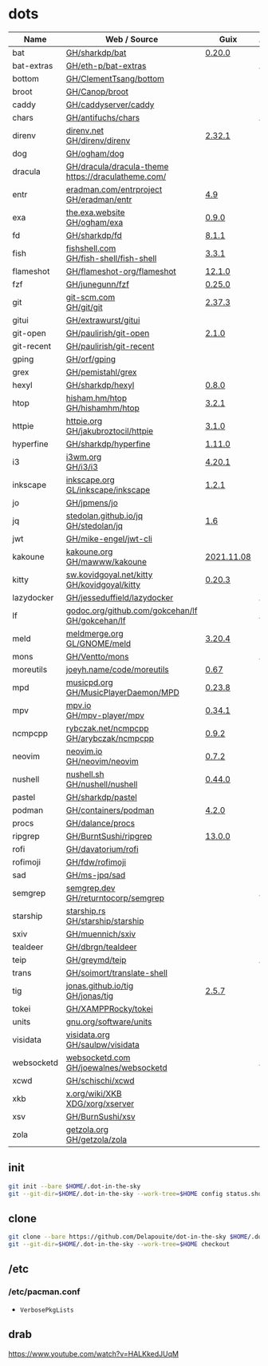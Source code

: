 # dots

Name | Web / Source | Guix | Arch | Lang | TLDR | 🧛 | Date | Version |
-----|--------------|------|------|------|------|----|------|---------|
bat | [GH/sharkdp/bat](https://github.com/sharkdp/bat) | [0.20.0](https://guix.gnu.org/en/packages/bat-0.20.0/) | ✓ | 🦀 | ✓ | ✓ | ![lc](https://img.shields.io/github/last-commit/sharkdp/bat?label=) | ![v](https://img.shields.io/github/v/release/sharkdp/bat?sort=semver&label=)
bat-extras | [GH/eth-p/bat-extras](https://github.com/eth-p/bat-extras) | | AUR | sh | | | ![lc](https://img.shields.io/github/last-commit/eth-p/bat-extras?label=) | ![v](https://img.shields.io/github/v/release/eth-p/bat-extras?sort=semver&label=)
bottom | [GH/ClementTsang/bottom](https://github.com/ClementTsang/bottom) | | ✓ | 🦀 | ✓ | ✓ | ![lc](https://img.shields.io/github/last-commit/ClementTsang/bottom?label=) | ![v](https://img.shields.io/github/v/release/ClementTsang/bottom?sort=semver&label=)
broot | [GH/Canop/broot](https://github.com/Canop/broot) | | ✓ | 🦀 | | × | ![lc](https://img.shields.io/github/last-commit/Canop/broot?label=) | ![v](https://img.shields.io/github/v/release/Canop/broot?sort=semver&label=)
caddy | [GH/caddyserver/caddy](https://github.com/caddyserver/caddy) | | ✓ | 🐹 | ✓ | | ![lc](https://img.shields.io/github/last-commit/caddyserver/caddy?label=) | ![v](https://img.shields.io/github/v/release/caddyserver/caddy?sort=semver&label=)
chars | [GH/antifuchs/chars](https://github.com/antifuchs/chars) | | AUR | 🦀 | ✓ | | ![lc](https://img.shields.io/github/last-commit/antifuchs/chars?label=) | ![v](https://img.shields.io/github/v/release/antifuchs/chars?sort=semver&label=)
direnv | [direnv.net](https://direnv.net/)<br>[GH/direnv/direnv](https://github.com/direnv/direnv) | [2.32.1](https://guix.gnu.org/en/packages/direnv-2.32.1/) | ✓ | 🐹 | ✓ | | ![lc](https://img.shields.io/github/last-commit/direnv/direnv?label=) | ![v](https://img.shields.io/github/v/release/direnv/direnv?sort=semver&label=)
dog | [GH/ogham/dog](https://github.com/ogham/dog) | | ✓ | 🦀 | | ✓ | ![lc](https://img.shields.io/github/last-commit/ogham/dog?label=) | ![v](https://img.shields.io/github/v/release/ogham/dog?sort=semver&label=)
dracula | [GH/dracula/dracula-theme](https://github.com/dracula/dracula-theme)<br>https://draculatheme.com/ | | | | | | ![lc](https://img.shields.io/github/last-commit/dracula/dracula-theme?label=) | ![v](https://img.shields.io/github/v/release/dracula/dracula-theme?sort=semver&label=)
entr | [eradman.com/entrproject](http://eradman.com/entrproject/)<br>[GH/eradman/entr](https://github.com/eradman/entr) | [4.9](https://guix.gnu.org/en/packages/entr-4.9/) | ✓ | C | ✓ | | ![lc](https://img.shields.io/github/last-commit/eradman/entr?label=) | ![v](https://img.shields.io/github/v/release/eradman/entr?sort=semver&label=)
exa | [the.exa.website](https://the.exa.website/)<br>[GH/ogham/exa](https://github.com/ogham/exa) | [0.9.0](https://guix.gnu.org/en/packages/exa-0.9.0/) | ✓ | 🦀 | ✓ | ✓ | ![lc](https://img.shields.io/github/last-commit/ogham/exa?label=) | ![v](https://img.shields.io/github/v/release/ogham/exa?sort=semver&label=)
fd | [GH/sharkdp/fd](https://github.com/sharkdp/fd) | [8.1.1](https://guix.gnu.org/en/packages/fd-8.1.1/) | ✓ | 🦀 | ✓ | × | ![lc](https://img.shields.io/github/last-commit/sharkdp/fd?label=) | ![v](https://img.shields.io/github/v/release/sharkdp/fd?sort=semver&label=)
fish | [fishshell.com](https://fishshell.com/)<br>[GH/fish-shell/fish-shell](https://github.com/fish-shell/fish-shell) | [3.3.1](https://guix.gnu.org/en/packages/fish-3.3.1/) | ✓ | C++ | ✓ | ✓ |![lc](https://img.shields.io/github/last-commit/fish-shell/fish-shell?label=) | ![v](https://img.shields.io/github/v/release/fish-shell/fish-shell?sort=semver&label=)
flameshot | [GH/flameshot-org/flameshot](https://github.com/flameshot-org/flameshot) | [12.1.0](https://guix.gnu.org/en/packages/flameshot-12.1.0/) | ✓ | C++ | ✓ | | ![lc](https://img.shields.io/github/last-commit/flameshot-org/flameshot?label=) | ![v](https://img.shields.io/github/v/release/flameshot-org/flameshot?sort=semver&label=)
fzf | [GH/junegunn/fzf](https://github.com/junegunn/fzf) | [0.25.0](https://guix.gnu.org/en/packages/fzf-0.25.0/) | ✓ | 🐹 | ✓ | ✓ | ![lc](https://img.shields.io/github/last-commit/junegunn/fzf?label=) | ![v](https://img.shields.io/github/v/release/junegunn/fzf?sort=semver&label=)
git | [git-scm.com](https://git-scm.com/)<br>[GH/git/git](https://github.com/git/git) | [2.37.3](https://guix.gnu.org/en/packages/git-2.37.3/) | ✓ | C | ✓ | ✓ | ![lc](https://img.shields.io/github/last-commit/git/git?label=) | ![v](https://img.shields.io/github/v/release/git/git?sort=semver&label=)
gitui | [GH/extrawurst/gitui](https://github.com/extrawurst/gitui) | | ✓ | 🦀 | | | ![lc](https://img.shields.io/github/last-commit/extrawurst/gitui?label=) | ![v](https://img.shields.io/github/v/release/extrawurst/gitui?sort=semver&label=)
git-open | [GH/paulirish/git-open](https://github.com/paulirish/git-open) | [2.1.0](https://guix.gnu.org/en/packages/git-open-2.1.0/) | | sh | | | ![lc](https://img.shields.io/github/last-commit/paulirish/git-open?label=) | ![v](https://img.shields.io/github/v/release/paulirish/git-open?sort=semver&label=)
git-recent | [GH/paulirish/git-recent](https://github.com/paulirish/git-recent) | | | sh | | | ![lc](https://img.shields.io/github/last-commit/paulirish/git-recent?label=) | ![v](https://img.shields.io/github/v/release/paulirish/git-recent?sort=semver&label=)
gping | [GH/orf/gping](https://github.com/orf/gping) | | ✓ | 🦀 | | ✓ | ![lc](https://img.shields.io/github/last-commit/orf/gping?label=) | ![v](https://img.shields.io/github/v/release/orf/gping?sort=semver&label=)
grex | [GH/pemistahl/grex](https://github.com/pemistahl/grex) | | ✓ | 🦀 | | | ![lc](https://img.shields.io/github/last-commit/pemistahl/grex?label=) | ![v](https://img.shields.io/github/v/release/pemistahl/grex?sort=semver&label=)
hexyl | [GH/sharkdp/hexyl](https://github.com/sharkdp/hexyl) | [0.8.0](https://guix.gnu.org/en/packages/hexyl-0.8.0/) | ✓ | 🦀 | ✓ | ✓ | ![lc](https://img.shields.io/github/last-commit/sharkdp/hexyl?label=) | ![v](https://img.shields.io/github/v/release/sharkdp/hexyl?sort=semver&label=)
htop | [hisham.hm/htop](https://hisham.hm/htop/)<br>[GH/hishamhm/htop](https://github.com/hishamhm/htop) | [3.2.1](https://guix.gnu.org/en/packages/htop-3.2.1/) | ✓ | C | ✓ | ✓ | ![lc](https://img.shields.io/github/last-commit/hishamhm/htop?label=) | ![v](https://img.shields.io/github/v/release/hishamhm/htop?sort=semver&label=)
httpie | [httpie.org](https://httpie.org/)<br>[GH/jakubroztocil/httpie](https://github.com/jakubroztocil/httpie) | [3.1.0](https://guix.gnu.org/en/packages/httpie-3.1.0/) | ✓ | 🐍 | ✓ | ✓ | ![lc](https://img.shields.io/github/last-commit/jakubroztocil/httpie?label=) | ![v](https://img.shields.io/github/v/release/jakubroztocil/httpie?sort=semver&label=)
hyperfine | [GH/sharkdp/hyperfine](https://github.com/sharkdp/hyperfine) | [1.11.0](https://guix.gnu.org/en/packages/hyperfine-1.11.0/) | ✓ | 🦀 | ✓ | ✓ | ![lc](https://img.shields.io/github/last-commit/sharkdp/hyperfine?label=) | ![v](https://img.shields.io/github/v/release/sharkdp/hyperfine?sort=semver&label=)
i3 | [i3wm.org](https://i3wm.org/)<br>[GH/i3/i3](https://github.com/i3/i3) | [4.20.1](https://guix.gnu.org/en/packages/i3-wm-4.20.1/) | ✓ | C | ✓ | ✓ | ![lc](https://img.shields.io/github/last-commit/i3/i3?label=) | ![v](https://img.shields.io/github/v/release/i3/i3?sort=semver&label=)
inkscape | [inkscape.org](https://inkscape.org/)<br>[GL/inkscape/inkscape](https://gitlab.com/inkscape/inkscape) | [1.2.1](https://guix.gnu.org/en/packages/inkscape-1.2.1/) | ✓ | C++ | ✓ | |
jo | [GH/jpmens/jo](https://github.com/jpmens/jo) | | ✓ | C | ✓ | | ![lc](https://img.shields.io/github/last-commit/jpmens/jo?label=) | ![v](https://img.shields.io/github/v/release/jpmens/jo?sort=semver&label=)
jq | [stedolan.github.io/jq](https://stedolan.github.io/jq/)<br>[GH/stedolan/jq](https://github.com/stedolan/jq) | [1.6](https://guix.gnu.org/packages/jq-1.6/) | ✓ | C | ✓ | ✓ | ![lc](https://img.shields.io/github/last-commit/stedolan/jq?label=) | ![v](https://img.shields.io/github/v/release/stedolan/jq?sort=semver&label=)
jwt | [GH/mike-engel/jwt-cli](https://github.com/mike-engel/jwt-cli) | | ✓ | 🦀 | ✓ | ✓ | ![lc](https://img.shields.io/github/last-commit/mike-engel/jwt-cli?label=) | ![v](https://img.shields.io/github/v/release/mike-engel/jwt-cli?sort=semver&label=)
kakoune | [kakoune.org](https://kakoune.org/)<br>[GH/mawww/kakoune](https://github.com/mawww/kakoune) | [2021.11.08](https://guix.gnu.org/en/packages/kakoune-2021.11.08/) | ✓ | C++ | ✓ | ✓ | ![lc](https://img.shields.io/github/last-commit/mawww/kakoune?label=) | ![v](https://img.shields.io/github/v/release/mawww/kakoune?sort=semver&label=)
kitty | [sw.kovidgoyal.net/kitty](https://sw.kovidgoyal.net/kitty/)<br>[GH/kovidgoyal/kitty](https://github.com/kovidgoyal/kitty) | [0.20.3](https://guix.gnu.org/en/packages/kitty-0.20.3/) | ✓ | C | | ✓ | ![lc](https://img.shields.io/github/last-commit/kovidgoyal/kitty?label=) | ![v](https://img.shields.io/github/v/release/kovidgoyal/kitty?sort=semver&label=)
lazydocker | [GH/jesseduffield/lazydocker](https://github.com/jesseduffield/lazydocker) | | AUR | 🐹 | | ✓ | ![lc](https://img.shields.io/github/last-commit/jesseduffield/lazydocker?label=) | ![v](https://img.shields.io/github/v/release/jesseduffield/lazydocker?sort=semver&label=)
lf | [godoc.org/github.com/gokcehan/lf](https://godoc.org/github.com/gokcehan/lf)<br>[GH/gokcehan/lf](https://github.com/gokcehan/lf) | | AUR | 🐹 | | ✓ | ![lc](https://img.shields.io/github/last-commit/gokcehan/lf?label=) | ![v](https://img.shields.io/github/v/release/gokcehan/lf?sort=semver&label=)
meld | [meldmerge.org](https://meldmerge.org/)<br>[GL/GNOME/meld](https://gitlab.gnome.org/GNOME/meld) | [3.20.4](https://guix.gnu.org/en/packages/meld-3.20.4/) | ✓ | 🐍| ✓ | |
mons | [GH/Ventto/mons](https://github.com/Ventto/mons) | | AUR | sh | | | ![lc](https://img.shields.io/github/last-commit/Ventto/mons?label=) | ![v](https://img.shields.io/github/v/release/Ventto/mons?sort=semver&label=)
moreutils | [joeyh.name/code/moreutils](https://joeyh.name/code/moreutils/) | [0.67](https://guix.gnu.org/en/packages/moreutils-0.67/) | ✓ | C | | |
mpd | [musicpd.org](https://www.musicpd.org/)<br>[GH/MusicPlayerDaemon/MPD](https://github.com/MusicPlayerDaemon/MPD) | [0.23.8](https://guix.gnu.org/en/packages/mpd-0.23.8/) | ✓ | C++ | | | ![lc](https://img.shields.io/github/last-commit/MusicPlayerDaemon/MPD?label=) | ![v](https://img.shields.io/github/v/release/MusicPlayerDaemon/MPD?sort=semver&label=)
mpv | [mpv.io](https://mpv.io/)<br>[GH/mpv-player/mpv](https://github.com/mpv-player/mpv) | [0.34.1](https://guix.gnu.org/en/packages/mpv-0.34.1/) | ✓ | C | ✓ | | ![lc](https://img.shields.io/github/last-commit/mpv-player/mpv?label=) | ![v](https://img.shields.io/github/v/release/mpv-player/mpv?sort=semver&label=)
ncmpcpp | [rybczak.net/ncmpcpp](https://rybczak.net/ncmpcpp/)<br>[GH/arybczak/ncmpcpp](https://github.com/arybczak/ncmpcpp) | [0.9.2](https://guix.gnu.org/en/packages/ncmpcpp-0.9.2/) | ✓ | C++ | ✓ | ✓ | ![lc](https://img.shields.io/github/last-commit/arybczak/ncmpcpp?label=) | ![v](https://img.shields.io/github/v/release/arybczak/ncmpcpp?sort=semver&label=)
neovim | [neovim.io](https://neovim.io/)<br>[GH/neovim/neovim](https://github.com/neovim/neovim) | [0.7.2](https://guix.gnu.org/en/packages/neovim-0.7.2/) | ✓ | C | ✓ | ✓ | ![lc](https://img.shields.io/github/last-commit/neovim/neovim?label=) | ![v](https://img.shields.io/github/v/release/neovim/neovim?sort=semver&label=)
nushell | [nushell.sh](https://www.nushell.sh)<br>[GH/nushell/nushell](https://github.com/nushell/nushell) | [0.44.0](https://guix.gnu.org/en/packages/nushell-0.44.0/) | ✓ | 🦀 | | ✓ | ![lc](https://img.shields.io/github/last-commit/nushell/nushell?label=) | ![v](https://img.shields.io/github/v/release/nushell/nushell?sort=semver&label=)
pastel | [GH/sharkdp/pastel](https://github.com/sharkdp/pastel) | | ✓ | 🦀 | ✓ | ✓ | ![lc](https://img.shields.io/github/last-commit/sharkdp/pastel?label=) | ![v](https://img.shields.io/github/v/release/sharkdp/pastel?sort=semver&label=)
podman | [GH/containers/podman](https://github.com/containers/podman) | [4.2.0](https://guix.gnu.org/en/packages/podman-4.2.0/) | ✓ | 🐹 | ✓ | | ![lc](https://img.shields.io/github/last-commit/containers/podman?label=) | ![v](https://img.shields.io/github/v/release/containers/podman?sort=semver&label=)
procs  | [GH/dalance/procs](https://github.com/dalance/procs) | | ✓ | 🦀 | | ✓ | ![lc](https://img.shields.io/github/last-commit/dalance/procs?label=) | ![v](https://img.shields.io/github/v/release/dalance/procs?sort=semver&label=)
ripgrep  | [GH/BurntSushi/ripgrep](https://github.com/BurntSushi/ripgrep) | [13.0.0](https://guix.gnu.org/en/packages/ripgrep-13.0.0/) | ✓ | 🦀 | ✓ | ✓ | ![lc](https://img.shields.io/github/last-commit/BurntSushi/ripgrep?label=) | ![v](https://img.shields.io/github/v/release/BurntSushi/ripgrep?sort=semver&label=)
rofi | [GH/davatorium/rofi](https://github.com/davatorium/rofi) | | ✓ | C | ✓ | ✓ | ![lc](https://img.shields.io/github/last-commit/davatorium/rofi?label=) | ![v](https://img.shields.io/github/v/release/davatorium/rofi?sort=semver&label=)
rofimoji | [GH/fdw/rofimoji](https://github.com/fdw/rofimoji) | | ✓ | 🐍 | | | ![lc](https://img.shields.io/github/last-commit/fdw/rofimoji?label=) | ![v](https://img.shields.io/github/v/release/fdw/rofimoji?sort=semver&label=)
sad | [GH/ms-jpq/sad](https://github.com/ms-jpq/sad) | | ✓ | 🦀 | | | ![lc](https://img.shields.io/github/last-commit/ms-jpq/sad?label=) | ![v](https://img.shields.io/github/v/release/ms-jpq/sad?sort=semver&label=)
semgrep | [semgrep.dev](https://semgrep.dev/)<br>[GH/returntocorp/semgrep](https://github.com/returntocorp/semgrep) | | AUR | 🐪 | | | ![lc](https://img.shields.io/github/last-commit/returntocorp/semgrep?label=) | ![v](https://img.shields.io/github/v/release/returntocorp/semgrep?sort=semver&label=)
starship | [starship.rs](https://starship.rs/)<br>[GH/starship/starship](https://github.com/starship/starship) | | ✓ | 🦀 | | ✓ | ![lc](https://img.shields.io/github/last-commit/starship/starship?label=) | ![v](https://img.shields.io/github/v/release/starship/starship?sort=semver&label=)
sxiv | [GH/muennich/sxiv](https://github.com/muennich/sxiv) | | ✓ | C | ✓ | | ![lc](https://img.shields.io/github/last-commit/muennich/sxiv?label=) | ![v](https://img.shields.io/github/v/release/muennich/sxiv?sort=semver&label=)
tealdeer | [GH/dbrgn/tealdeer](https://github.com/dbrgn/tealdeer) | | ✓ | 🦀 | ✓ | ✓ | ![lc](https://img.shields.io/github/last-commit/dbrgn/tealdeer?label=) | ![v](https://img.shields.io/github/v/release/dbrgn/tealdeer?sort=semver&label=)
teip | [GH/greymd/teip](https://github.com/greymd/teip) | | AUR | 🦀 | ✓ | | ![lc](https://img.shields.io/github/last-commit/greymd/teip?label=) | ![v](https://img.shields.io/github/v/release/greymd/teip?sort=semver&label=)
trans | [GH/soimort/translate-shell](https://github.com/soimort/translate-shell) | | ✓ | awk | ✓ | | ![lc](https://img.shields.io/github/last-commit/soimort/translate-shell?label=) | ![v](https://img.shields.io/github/v/release/soimort/translate-shell?sort=semver&label=)
tig | [jonas.github.io/tig](https://jonas.github.io/tig/)<br>[GH/jonas/tig](https://github.com/jonas/tig) | [2.5.7](https://guix.gnu.org/en/packages/tig-2.5.7/) | ✓ | C | ✓ | ✓ | ![lc](https://img.shields.io/github/last-commit/jonas/tig?label=) | ![v](https://img.shields.io/github/v/release/jonas/tig?sort=semver&label=)
tokei | [GH/XAMPPRocky/tokei](https://github.com/XAMPPRocky/tokei) | | ✓ | 🦀 | ✓ | | ![lc](https://img.shields.io/github/last-commit/XAMPPRocky/tokei?label=) | ![v](https://img.shields.io/github/v/release/XAMPPRocky/tokei?sort=semver&label=)
units | [gnu.org/software/units](https://www.gnu.org/software/units/) | | ✓ | C | | |
visidata | [visidata.org](https://www.visidata.org/)<br>[GH/saulpw/visidata](https://github.com/saulpw/visidata) | | ✓ | 🐍 | | | ![lc](https://img.shields.io/github/last-commit/saulpw/visidata?label=) | ![v](https://img.shields.io/github/v/release/saulpw/visidata?sort=semver&label=)
websocketd | [websocketd.com](http://websocketd.com/)<br>[GH/joewalnes/websocketd](https://github.com/joewalnes/websocketd) | | AUR | 🐹 | | | ![lc](https://img.shields.io/github/last-commit/joewalnes/websocketd?label=) | ![v](https://img.shields.io/github/v/release/joewalnes/websocketd?sort=semver&label=)
xcwd | [GH/schischi/xcwd](https://github.com/schischi/xcwd) | | ✓ | C | | | ![lc](https://img.shields.io/github/last-commit/schischi/xcwd?label=) | ![v](https://img.shields.io/github/v/release/schischi/xcwd?sort=semver&label=)
xkb | [x.org/wiki/XKB](https://www.x.org/wiki/XKB/)<br>[XDG/xorg/xserver](https://cgit.freedesktop.org/xorg/xserver/tree/xkb) | | ✓ | C | | |
xsv | [GH/BurnSushi/xsv](https://github.com/BurntSushi/xsv) | | ✓ | 🦀 | ✓ | | ![lc](https://img.shields.io/github/last-commit/BurntSushi/xsv?label=) | ![v](https://img.shields.io/github/v/release/BurntSushi/xsv?sort=semver&label=)
zola | [getzola.org](https://www.getzola.org)<br>[GH/getzola/zola](https://github.com/getzola/zola) | | ✓ | 🦀 | ✓ | | ![lc](https://img.shields.io/github/last-commit/getzola/zola?label=) | ![v](https://img.shields.io/github/v/release/getzola/zola?sort=semver&label=)

## init

```sh
git init --bare $HOME/.dot-in-the-sky
git --git-dir=$HOME/.dot-in-the-sky --work-tree=$HOME config status.showUntrackedFiles no
```

## clone

```sh
git clone --bare https://github.com/Delapouite/dot-in-the-sky $HOME/.dot-in-the-sky
git --git-dir=$HOME/.dot-in-the-sky --work-tree=$HOME checkout
```

## /etc

### /etc/pacman.conf

- `VerbosePkgLists`

## drab

https://www.youtube.com/watch?v=HALKkedJUqM
